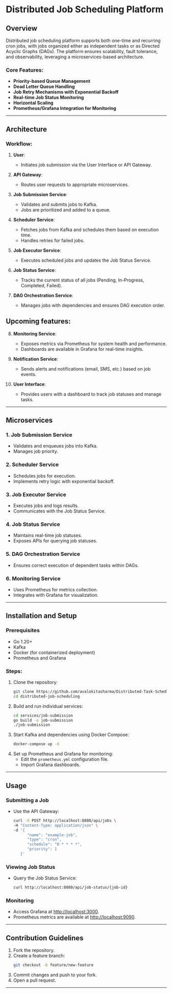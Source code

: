 # Distributed Job Scheduling Platform

## Overview
Distributed job scheduling platform supports both one-time and recurring cron jobs, with jobs organized either as independent tasks or as Directed Acyclic Graphs (DAGs). The platform ensures scalability, fault tolerance, and observability, leveraging a microservices-based architecture.

### Core Features:
- **Priority-based Queue Management**
- **Dead Letter Queue Handling**
- **Job Retry Mechanisms with Exponential Backoff**
- **Real-time Job Status Monitoring**
- **Horizontal Scaling**
- **Prometheus/Grafana Integration for Monitoring**

---

## Architecture

### Workflow:
1. **User**:
   - Initiates job submission via the User Interface or API Gateway.

2. **API Gateway**:
   - Routes user requests to appropriate microservices.

3. **Job Submission Service**:
   - Validates and submits jobs to Kafka.
   - Jobs are prioritized and added to a queue.

4. **Scheduler Service**:
   - Fetches jobs from Kafka and schedules them based on execution time.
   - Handles retries for failed jobs.

5. **Job Executor Service**:
   - Executes scheduled jobs and updates the Job Status Service.

6. **Job Status Service**:
   - Tracks the current status of all jobs (Pending, In-Progress, Completed, Failed).

7. **DAG Orchestration Service**:
   - Manages jobs with dependencies and ensures DAG execution order.


## Upcoming features:

8. **Monitoring Service**:
   - Exposes metrics via Prometheus for system health and performance.
   - Dashboards are available in Grafana for real-time insights.

9. **Notification Service**:
   - Sends alerts and notifications (email, SMS, etc.) based on job events.

10. **User Interface**:
    - Provides users with a dashboard to track job statuses and manage tasks.

---

## Microservices

### 1. **Job Submission Service**
- Validates and enqueues jobs into Kafka.
- Manages job priority.

### 2. **Scheduler Service**
- Schedules jobs for execution.
- Implements retry logic with exponential backoff.

### 3. **Job Executor Service**
- Executes jobs and logs results.
- Communicates with the Job Status Service.

### 4. **Job Status Service**
- Maintains real-time job statuses.
- Exposes APIs for querying job statuses.

### 5. **DAG Orchestration Service**
- Ensures correct execution of dependent tasks within DAGs.

### 6. **Monitoring Service**
- Uses Prometheus for metrics collection.
- Integrates with Grafana for visualization.
---

## Installation and Setup

### Prerequisites
- Go 1.20+
- Kafka
- Docker (for containerized deployment)
- Prometheus and Grafana

### Steps:
1. Clone the repository:
   ```bash
   git clone https://github.com/avalokitasharma/Distributed-Task-Scheduling.git
   cd distributed-job-scheduling
   ```
2. Build and run individual services:
   ```bash
   cd services/job-submission
   go build -o job-submission
   ./job-submission
   ```
3. Start Kafka and dependencies using Docker Compose:
   ```bash
   docker-compose up -d
   ```
4. Set up Prometheus and Grafana for monitoring:
   - Edit the `prometheus.yml` configuration file.
   - Import Grafana dashboards.

---

## Usage

### Submitting a Job
- Use the API Gateway:
  ```bash
  curl -X POST http://localhost:8080/api/jobs \
  -H "Content-Type: application/json" \
  -d '{
        "name": "example-job",
        "type": "cron",
        "schedule": "0 * * * *",
        "priority": 1
     }'
  ```

### Viewing Job Status
- Query the Job Status Service:
  ```bash
  curl http://localhost:8080/api/job-status/{job-id}
  ```

### Monitoring
- Access Grafana at [http://localhost:3000](http://localhost:3000).
- Prometheus metrics are available at [http://localhost:9090](http://localhost:9090).

---

## Contribution Guidelines
1. Fork the repository.
2. Create a feature branch:
   ```bash
   git checkout -b feature/new-feature
   ```
3. Commit changes and push to your fork.
4. Open a pull request.

---
